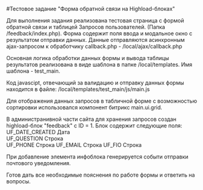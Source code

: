 #Тестовое задание "Форма обратной связи на Highload-блоках"

Для выполнения задания реализована тестовая страница с формой обратной связи и таблицей Запросов пользователей.
(Папка /feedback/index.php).
Форма содержит поля ввода и модальное окно с результатом отправки данных.
Данные отправляются асинхронным ajax-запросом к обработчику callback.php - /local/ajax/callback.php

Основная логика обработки данных формы и вывода таблицы результатов реализована в виде шаблона в папке /local/templates.
Имя шаблона - test_main.

Код javascipt, отвечающий за валидацию и отправку данных формы находится в файле: /local/templates/test_main/js/main.js

Для отображения данных запросов в табличной форме с возможностью сортировки использовался компонент битрикс main.ui.grid.

В администранивной части сайта для хранения запросов создан highload-блок "feedback" c ID = 1.
Блок содержит следующие поля:
UF_DATE_CREATED	Дата	
UF_QUESTION	    Строка  
UF_PHONE		    Строка
UF_EMAIL		    Строка
UF_FIO	        Строка

При добавление элемента инфоблока генерируется событи отправки почтового уведомления.


Готов дать все необходимые пояснения по работе формы и ответить на вопросы.
